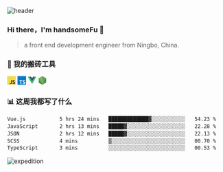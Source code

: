 ![header](https://raw.githubusercontent.com/fzq1998/fzq1998/master/header.png)

### Hi there，I'm handsomeFu 👋

> a front end development engineer from Ningbo, China.

### 🔧 我的搬砖工具
<code><img height="20" src="https://raw.githubusercontent.com/github/explore/80688e429a7d4ef2fca1e82350fe8e3517d3494d/topics/javascript/javascript.png" alt="javascript"></code>
<code><img height="20" src="https://raw.githubusercontent.com/github/explore/80688e429a7d4ef2fca1e82350fe8e3517d3494d/topics/typescript/typescript.png" alt="typescript"></code>
<code><img height="20" src="https://raw.githubusercontent.com/github/explore/80688e429a7d4ef2fca1e82350fe8e3517d3494d/topics/vue/vue.png" alt="vue"></code>
<code><img height="20" src="https://raw.githubusercontent.com/github/explore/80688e429a7d4ef2fca1e82350fe8e3517d3494d/topics/nodejs/nodejs.png" alt="nodejs"></code>



### 📊 这周我都写了什么
<!--START_SECTION:waka-->

```txt
Vue.js           5 hrs 24 mins   █████████████▓░░░░░░░░░░░   54.23 %
JavaScript       2 hrs 13 mins   █████▓░░░░░░░░░░░░░░░░░░░   22.28 %
JSON             2 hrs 12 mins   █████▓░░░░░░░░░░░░░░░░░░░   22.13 %
SCSS             4 mins          ▒░░░░░░░░░░░░░░░░░░░░░░░░   00.70 %
TypeScript       3 mins          ░░░░░░░░░░░░░░░░░░░░░░░░░   00.53 %
```

<!--END_SECTION:waka-->


![expedition](https://raw.githubusercontent.com/fzq1998/fzq1998/master/expedition.gif)

